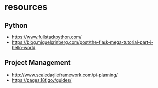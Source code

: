 # resources

## Python
* https://www.fullstackpython.com/
* https://blog.miguelgrinberg.com/post/the-flask-mega-tutorial-part-i-hello-world

## Project Management
* http://www.scaledagileframework.com/pi-planning/
* https://pages.18f.gov/guides/
